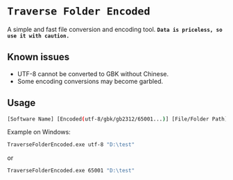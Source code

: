 # `Traverse Folder Encoded`

A simple and fast file conversion and encoding tool. **`Data is priceless, so use it with caution.`**

## Known issues

- UTF-8 cannot be converted to GBK without Chinese.
- Some encoding conversions may become garbled.

## Usage

```bash
[Software Name] [Encoded(utf-8/gbk/gb2312/65001...)] [File/Folder Path]
```

Example on Windows:

```bash
TraverseFolderEncoded.exe utf-8 "D:\test"
```

or

```bash
TraverseFolderEncoded.exe 65001 "D:\test"
```
